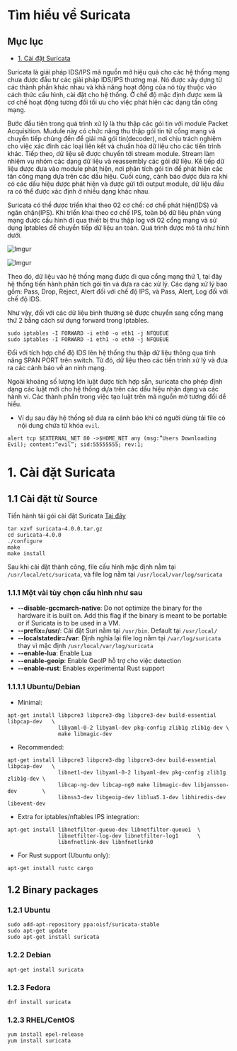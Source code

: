 # Tìm hiểu về Suricata

## Mục lục
- [1. Cài đặt Suricata](#1)

Suricata là giải pháp IDS/IPS mã nguồn mở hiệu quả cho các hệ thống mạng chưa được đầu tư các giải pháp IDS/IPS thương mại. Nó được xây dựng từ các thành phần khác nhau và khả năng hoạt động của nó tùy thuộc vào cách thức cấu hình, cài đặt cho hệ thống. Ở chế độ mặc định được xem là cơ chế hoạt động tương đối tối ưu cho việc phát hiện các dạng tấn công mạng.

Bước đầu tiên trong quá trình xử lý là thu thập các gói tin với module Packet Acquisition. Mudule này có chức năng thu thập gói tin từ cổng mạng và chuyển tiếp chúng đến để giải mã gói tin(decoder), nơi chịu trách nghiệm cho việc xác đinh các loại liên kết và chuẩn hóa dữ liệu cho các tiến trình khác. Tiếp theo, dữ liệu sẽ được chuyển tới stream module. Stream làm nhiệm vụ nhóm các dạng dữ liệu và reassembly các gói dữ liệu. Kế tiếp dữ liệu được đưa vào module phát hiện, nơi phân tích gói tin để phát hiện các tân công mạng dựa trên các dấu hiệu. Cuối cùng, cảnh báo được đưa ra khi có các dấu hiệu được phát hiện và được gửi tới output module, dữ liệu đầu ra có thể được xác định ở nhiều dạng khác nhau.

Suricata có thể được triển khai theo 02 cơ chế: cơ chế phát hiện(IDS) và ngăn chặn(IPS).
Khi triển khai theo cơ chế IPS, toàn bộ dữ liệu phân vùng mạng được cấu hình đi qua thiết bị thu thập log với 02 cổng mạng và sử dụng Iptables để chuyển tiếp dữ liệu an toàn. Quá trình được mô tả như hình dưới. 

![Imgur](https://i.imgur.com/WAOWYYu.png)

![Imgur](https://i.imgur.com/3YxZDA0.png)

Theo đó, dữ liệu vào hệ thống mạng được đi qua cổng mạng thứ 1, tại đây hệ thống tiến hành phân tích gói tin và đưa ra các xử lý. Các dạng xử lý bao gồm: Pass, Drop, Reject, Alert đối với chế độ IPS, và Pass, Alert, Log đối với chế độ IDS.

Như vậy, đối với các dữ liệu bình thường sẽ được chuyển sang cổng mạng thứ 2 bằng cách sử dụng forward trong Iptables.
```
sudo iptables -I FORWARD -i eth0 -o eth1 -j NFQUEUE
sudo iptables -I FORWARD -i eth1 -o eth0 -j NFQUEUE
```

Đối với tích hợp chế độ IDS lên hệ thống thu thập dữ liệu thông qua tính năng SPAN PORT trên switch. Từ đó, dữ liệu theo các tiến trình xử lý và đưa ra các cảnh báo về an ninh mạng.

Ngoài khoảng số lượng lớn luật được tích hợp sẵn, suricata cho phép định dạng các luật mới cho hệ thống dựa trên các dấu hiệu nhận dạng và các hành vi. Các thành phần trong việc tạo luật trên mã nguồn mở tương đối dể hiểu.
- Ví dụ sau đây hệ thống sẽ đưa ra cảnh báo khi có người dùng tải file có nội dung chứa từ khóa `evil`.

```
alert tcp $EXTERNAL_NET 80 ->$HOME_NET any (msg:”Users Downloading
Evil); content:”evil”; sid:55555555; rev:1;
```

<a name="1"></a>

# 1. Cài đặt Suricata

## 1.1 Cài đặt từ Source
Tiến hành tải gói cài đặt Suricata [Tại đây](https://suricata-ids.org/download/)

```
tar xzvf suricata-4.0.0.tar.gz
cd suricata-4.0.0
./configure
make
make install
```

Sau khi cài đặt thành công, file cấu hình mặc định nằm tại `/usr/local/etc/suricata`, và file log nằm tại `/usr/local/var/log/suricata`

### 1.1.1 Một vài tùy chọn cấu hình như sau
- **--disable-gccmarch-native**: Do not optimize the binary for the hardware it is built on. Add this flag if the binary is meant to be portable or if Suricata is to be used in a VM.
- **--prefix=/usr/**: Cài đặt Suri nằm tại `/usr/bin`. Default tại `/usr/local/`
- **--localstatedir=/var**: Định nghĩa lại file log nằm tại `/var/log/suricata` thay vì mặc định `/usr/local/var/log/suricata`
- **--enable-lua**: Enable Lua
- **--enable-geoip**: Enable GeoIP hỗ trợ cho việc detection 
- **--enable-rust**: Enables experimental Rust support

### 1.1.1.1 Ubuntu/Debian
- Minimal:
```
apt-get install libpcre3 libpcre3-dbg libpcre3-dev build-essential libpcap-dev   \
                libyaml-0-2 libyaml-dev pkg-config zlib1g zlib1g-dev \
                make libmagic-dev
```
- Recommended:
```
apt-get install libpcre3 libpcre3-dbg libpcre3-dev build-essential libpcap-dev   \
                libnet1-dev libyaml-0-2 libyaml-dev pkg-config zlib1g zlib1g-dev \
                libcap-ng-dev libcap-ng0 make libmagic-dev libjansson-dev        \
                libnss3-dev libgeoip-dev liblua5.1-dev libhiredis-dev libevent-dev
```
- Extra for iptables/nftables IPS integration:
```
apt-get install libnetfilter-queue-dev libnetfilter-queue1  \
                libnetfilter-log-dev libnetfilter-log1      \
                libnfnetlink-dev libnfnetlink0
```
- For Rust support (Ubuntu only):
```
apt-get install rustc cargo
```

## 1.2 Binary packages
### 1.2.1 Ubuntu
```
sudo add-apt-repository ppa:oisf/suricata-stable
sudo apt-get update
sudo apt-get install suricata
```

### 1.2.2 Debian
```
apt-get install suricata
```

### 1.2.3 Fedora
```
dnf install suricata
```

### 1.2.3 RHEL/CentOS
```
yum install epel-release
yum install suricata
```